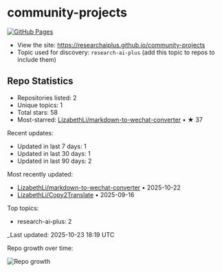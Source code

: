# community-projects

[![GitHub Pages](https://img.shields.io/badge/Pages-live-brightgreen?logo=github)](https://researchaiplus.github.io/community-projects)

- View the site: https://researchaiplus.github.io/community-projects
- Topic used for discovery: `research-ai-plus` (add this topic to repos to include them)

<!-- STATS:START -->
## Repo Statistics

- Repositories listed: 2
- Unique topics: 1
- Total stars: 58
- Most-starred: [LizabethLi/markdown-to-wechat-converter](https://github.com/LizabethLi/markdown-to-wechat-converter) • ★ 37

Recent updates:
- Updated in last 7 days: 1
- Updated in last 30 days: 1
- Updated in last 90 days: 2

Most recently updated:
- [LizabethLi/markdown-to-wechat-converter](https://github.com/LizabethLi/markdown-to-wechat-converter) • 2025-10-22
- [LizabethLi/Copy2Translate](https://github.com/LizabethLi/Copy2Translate) • 2025-09-16

Top topics:
- research-ai-plus: 2

_Last updated: 2025-10-23 18:19 UTC

Repo growth over time:

![Repo growth](https://researchaiplus.github.io/community-projects/assets/trend.svg)
<!-- STATS:END -->
